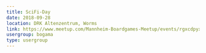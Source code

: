 ```yaml
---
title: SciFi-Day
date: 2018-09-28
location: DRK Altenzentrum, Worms
link: https://www.meetup.com/Mannheim-Boardgames-Meetup/events/rgxcdpyxmblc/
usergroup: bogama
type: usergroup
---
```

